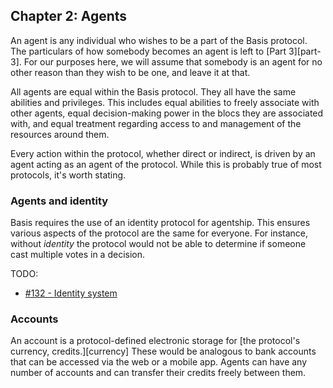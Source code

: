 ## Chapter 2: Agents

An agent is any individual who wishes to be a part of the Basis protocol. The particulars of how somebody becomes an agent is left to [Part 3][part-3]. For our purposes here, we will assume that somebody is an agent for no other reason than they wish to be one, and leave it at that.

All agents are equal within the Basis protocol. They all have the same abilities and privileges. This includes equal abilities to freely associate with other agents, equal decision-making power in the blocs they are associated with, and equal treatment regarding access to and management of the resources around them.

Every action within the protocol, whether direct or indirect, is driven by an agent acting as an agent of the protocol. While this is probably true of most protocols, it's worth stating.

### Agents and identity

Basis requires the use of an identity protocol for agentship. This ensures various aspects of the protocol are the same for everyone. For instance, without *identity* the protocol would not be able to determine if someone cast multiple votes in a decision.

TODO:

- [#132 - Identity system](https://github.com/basisproject/tracker/issues/132)

### Accounts

An account is a protocol-defined electronic storage for [the protocol's currency, credits.][currency] These would be analogous to bank accounts that can be accessed via the web or a mobile app. Agents can have any number of accounts and can transfer their credits freely between them.


